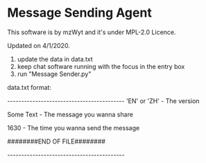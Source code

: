 # Message Sending Agent

This software is by mzWyt and it's under MPL-2.0 Licence.

Updated on 4/1/2020.

1. update the data in data.txt
2. keep chat software running with the focus in the entry box
3. run "Message Sender.py"


data.txt format:

\------------------------------------------
'EN' or 'ZH' - The version

Some Text - The message you wanna share

1630 - The time you wanna send the message

########END OF FILE########

\------------------------------------------
 

